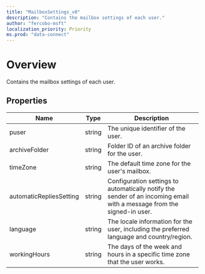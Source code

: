 ```yaml
---
title: "MailboxSettings_v0"
description: "Contains the mailbox settings of each user."
author: "fercobo-msft"
localization_priority: Priority
ms.prod: "data-connect"
---
```


# Overview

Contains the mailbox settings of each user.

## Properties

| Name                    | Type   | Description                                                                                                            |
| ----------------------- | ------ | ---------------------------------------------------------------------------------------------------------------------- |
| puser                         | string   | The unique identifier of the user.  
| archiveFolder           | string | Folder ID of an archive folder for the user.                                                                           |
| timeZone                | string | The default time zone for the user's mailbox.                                                                          |
| automaticRepliesSetting | string | Configuration settings to automatically notify the sender of an incoming email with a message from the signed-in user. |
| language                | string | The locale information for the user, including the preferred language and country/region.                              |
| workingHours            | string | The days of the week and hours in a specific time zone that the user works.                                            |
